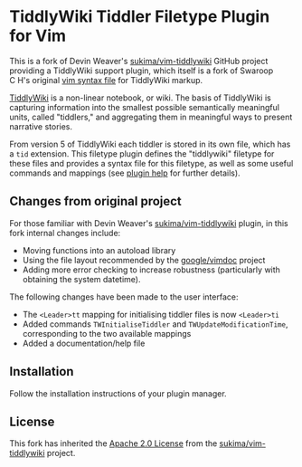 # TiddlyWiki Tiddler Filetype Plugin for Vim #

This is a fork of Devin Weaver's
[sukima/vim-tiddlywiki](https://github.com/sukima/vim-tiddlywiki) GitHub
project providing a TiddlyWiki support plugin, which itself is a fork of
Swaroop C H's original [vim syntax
file](https://www.vim.org/scripts/script.php?script_id=2705) for TiddlyWiki
markup.

[TiddlyWiki](https://tiddlywiki.com) is a non-linear notebook, or wiki. The
basis of TiddlyWiki is capturing information into the smallest possible
semantically meaningful units, called "tiddlers," and aggregating them in
meaningful ways to present narrative stories.

From version 5 of TiddlyWiki each tiddler is stored in its own file, which has
a `tid` extension. This filetype plugin defines the "tiddlywiki" filetype for
these files and provides a syntax file for this filetype, as well as some
useful commands and mappings (see [plugin
help](doc/ft-tiddlywiki-plugin.txt) for further details).

## Changes from original project ##

For those familiar with Devin Weaver's
[sukima/vim-tiddlywiki](https://github.com/sukima/vim-tiddlywiki) plugin, in
this fork internal changes include:

* Moving functions into an autoload library
* Using the file layout recommended by the
  [google/vimdoc](https://github.com/google/vimdoc) project
* Adding more error checking to increase robustness (particularly with
  obtaining the system datetime).

The following changes have been made to the user interface:

* The `<Leader>tt` mapping for initialising tiddler files is now `<Leader>ti`
* Added commands `TWInitialiseTiddler` and `TWUpdateModificationTime`,
  corresponding to the two available mappings
* Added a documentation/help file

## Installation ##

Follow the installation instructions of your plugin manager.

## License ##

This fork has inherited the [Apache 2.0
License](http://www.apache.org/licenses/LICENSE-2.0.txt) from the
[sukima/vim-tiddlywiki](https://github.com/sukima/vim-tiddlywiki) project.
